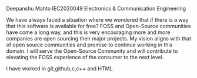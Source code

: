 Deepanshu Mahto
IEC2020049
Electronics & Communication Engineering

We have always faced a situation where we wondered that if there is a way that this software is available for free? 
FOSS and Open-Source communities have come a long way, and this is very encouraging more and more companies are open sourcing their major projects.
My vision aligns with that of open source communities and promise to continue working in this domain.
I will serve the Open-Source Community and will contribute to elevating the FOSS experience of the consumer to the next level.

I have worked in git,github,c,c++ and HTML.

